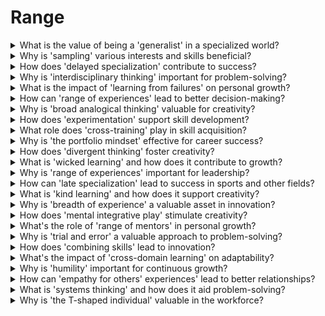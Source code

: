 

# Range

<details>
<summary>What is the value of being a 'generalist' in a specialized world?</summary>

- Generalists have diverse skills and adaptability.

- They excel in problem-solving and innovation.

- Generalists bring fresh perspectives.

</details>

<details>
<summary>Why is 'sampling' various interests and skills beneficial?</summary>

- Sampling helps discover diverse passions.

- Leads to unique combinations of skills.

- Supports adaptability and creativity.

</details>

<details>
<summary>How does 'delayed specialization' contribute to success?</summary>

- Delayed specialization allows for broader skill development.

- Helps in finding the right path through exploration.

- Prevents premature specialization.

</details>

<details>
<summary>Why is 'interdisciplinary thinking' important for problem-solving?</summary>

- Interdisciplinary thinking combines insights from different fields.

- Leads to creative solutions and innovation.

- Fosters well-rounded perspectives.

</details>

<details>
<summary>What is the impact of 'learning from failures' on personal growth?</summary>

- Learning from failures enhances resilience.

- Failure provides valuable lessons and experiences.

- Failure is a part of the path to success.

</details>

<details>
<summary>How can 'range of experiences' lead to better decision-making?</summary>

- A range of experiences provides a broader perspective.

- Enhances judgment and decision quality.

- Supports adaptability in complex situations.

</details>

<details>
<summary>Why is 'broad analogical thinking' valuable for creativity?</summary>

- Broad analogical thinking connects ideas from diverse domains.

- Fosters creative problem-solving and innovation.

- Leads to unique insights and solutions.

</details>

<details>
<summary>How does 'experimentation' support skill development?</summary>

- Experimentation involves trying new approaches and methods.

- Helps refine skills through trial and error.

- Encourages adaptability and growth.

</details>

<details>
<summary>What role does 'cross-training' play in skill acquisition?</summary>

- Cross-training involves learning skills from different domains.

- Transfers knowledge and enhances adaptability.

- Supports a broader skill set.

</details>

<details>
<summary>Why is 'the portfolio mindset' effective for career success?</summary>

- The portfolio mindset involves combining diverse skills and experiences.

- Leads to a unique and adaptable career path.

- Enhances employability and creativity.

</details>

<details>
<summary>How does 'divergent thinking' foster creativity?</summary>

- Divergent thinking generates a variety of creative ideas.

- Encourages thinking beyond traditional boundaries.

- Supports innovative problem-solving.

</details>

<details>
<summary>What is 'wicked learning' and how does it contribute to growth?</summary>

- Wicked learning involves tackling complex, uncertain problems.

- Fosters adaptability and critical thinking.

- Leads to deeper understanding and growth.

</details>

<details>
<summary>Why is 'range of experiences' important for leadership?</summary>

- Leaders with a range of experiences connect with diverse perspectives.

- Enhances decision-making and adaptability.

- Promotes inclusive leadership.

</details>

<details>
<summary>How can 'late specialization' lead to success in sports and other fields?</summary>

- Late specialization allows individuals to explore different sports or domains.

- Provides time to discover natural talents and passions.

- Prevents burnout and over-specialization.

</details>

<details>
<summary>What is 'kind learning' and how does it support creativity?</summary>

- Kind learning involves exploring topics you are genuinely interested in.

- Enhances motivation and creative thinking.

- Fosters a love for continuous learning.

</details>

<details>
<summary>Why is 'breadth of experience' a valuable asset in innovation?</summary>

- Breadth of experience brings a wide range of insights to innovation.

- Supports creative problem-solving and product development.

- Leads to unique and marketable solutions.

</details>

<details>
<summary>How does 'mental integrative play' stimulate creativity?</summary>

- Mental integrative play combines diverse ideas and concepts.

- Fosters creative thinking and problem-solving.

- Supports innovation and out-of-the-box solutions.

</details>

<details>
<summary>What's the role of 'range of mentors' in personal growth?</summary>

- A range of mentors provides diverse perspectives and advice.

- Leads to well-rounded guidance and learning.

- Enhances adaptability and wisdom.

</details>

<details>
<summary>Why is 'trial and error' a valuable approach to problem-solving?</summary>

- Trial and error involves experimenting to find solutions.

- Helps learn from mistakes and refine strategies.

- Supports adaptability and innovation.

</details>

<details>
<summary>How does 'combining skills' lead to innovation?</summary>

- Combining skills from different domains sparks innovation.

- Leads to unique and creative solutions.

- Fosters interdisciplinary thinking.

</details>

<details>
<summary>What's the impact of 'cross-domain learning' on adaptability?</summary>

- Cross-domain learning broadens knowledge and skills.

- Enhances adaptability in diverse situations.

- Supports lifelong learning.

</details>

<details>
<summary>Why is 'humility' important for continuous growth?</summary>

- Humility involves recognizing there's always more to learn.

- Fosters openness to new ideas and experiences.

- Enhances personal and professional development.

</details>

<details>
<summary>How can 'empathy for others' experiences' lead to better relationships?</summary>

- Empathy for others' experiences fosters understanding and connection.

- Leads to improved communication and relationships.

- Supports teamwork and collaboration.

</details>

<details>
<summary>What is 'systems thinking' and how does it aid problem-solving?</summary>

- Systems thinking considers the broader context and interdependencies.

- Enhances problem-solving by addressing root causes.

- Supports holistic understanding and solutions.

</details>

<details>
<summary>Why is 'the T-shaped individual' valuable in the workforce?</summary>

- T-shaped individuals have both deep expertise and broad knowledge.

- Enhances adaptability and collaborative skills.

- Valued for versatility in teams.

</details>

